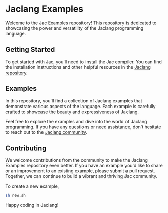 # Jaclang Examples

Welcome to the Jac Examples repository! This repository is dedicated to showcasing the power and versatility of the 
Jaclang programming language.

## Getting Started

To get started with Jac, you'll need to install the Jac compiler. You can find the installation instructions and other helpful resources in the [Jaclang repository](https://github.com/jaseci-labs/jaclang).

## Examples

In this repository, you'll find a collection of Jaclang examples that demonstrate various aspects of the language. Each example is carefully crafted to showcase the beauty and expressiveness of Jaclang.

Feel free to explore the examples and dive into the world of Jaclang programming. If you have any questions or need assistance, don't hesitate to reach out to the [Jaclang community](jac-lang.org).

## Contributing

We welcome contributions from the community to make the Jaclang Examples repository even better. If you have an example you'd like to share or an improvement to an existing example, please submit a pull request. Together, we can continue to build a vibrant and thriving Jac community.

To create a new example,
```bash
sh new.sh
```

Happy coding in Jaclang!